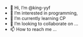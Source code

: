 - 👋 Hi, I’m @king-yyf
- 👀 I’m interested in programming, 
- 🌱 I’m currently learning CP
- 💞️ I’m looking to collaborate on ...
- 📫 How to reach me ...

<!---
king-yyf/king-yyf is a ✨ special ✨ repository because its `README.md` (this file) appears on your GitHub profile.
You can click the Preview link to take a look at your changes.
--->
